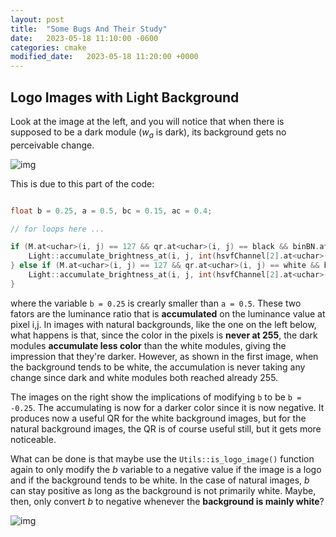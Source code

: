 ```yaml
---
layout: post
title:  "Some Bugs And Their Study"
date:   2023-05-18 11:10:00 -0600
categories: cmake
modified_date:   2023-05-18 11:20:00 +0000
---
```


## Logo Images with Light Background

Look at the image at the left, and you will notice that when there is supposed to be a dark module ($w_a$ is dark), its background gets no perceivable change. 

![img]({{site.url}}/img/8/light-background-bug.png)

This is due to this part of the code:

```c++

float b = 0.25, a = 0.5, bc = 0.15, ac = 0.4;

// for loops here ...

if (M.at<uchar>(i, j) == 127 && qr.at<uchar>(i, j) == black && binBN.at<uchar>(i, j) == black){
    Light::accumulate_brightness_at(i, j, int(hsvfChannel[2].at<uchar>(i, j) * b), hsvfChannel[2]);
} else if (M.at<uchar>(i, j) == 127 && qr.at<uchar>(i, j) == white && binBN.at<uchar>(i, j) == black){
    Light::accumulate_brightness_at(i, j, int(hsvfChannel[2].at<uchar>(i, j) * a), hsvfChannel[2]);
}

```

where the variable `b = 0.25` is crearly smaller than `a = 0.5`. These two fators are the luminance ratio that is **accumulated** on the luminance value at pixel i,j. In images with natural backgrounds, like the one on the left below, what happens is that, since the color in the pixels is **never at 255**, the dark modules **accumulate less color** than the white modules, giving the impression that they're darker. However, as shown in the first image, when the background tends to be white, the accumulation is never taking any change since dark and white modules both reached already 255. 

The images on the right show the implications of modifying `b` to be `b = -0.25`. The accumulating is now for a darker color since it is now negative. It produces now a useful QR for the white background images, but for the natural background images, the QR is of course useful still, but it gets more noticeable.

What can be done is that maybe use the `Utils::is_logo_image()` function again to only modify the $b$ variable to a negative value if the image is a logo and if the background tends to be white. In the case of natural images, $b$ can stay positive as long as the background is not primarily white. Maybe, then, only convert $b$ to negative whenever the **background is mainly white**?

![img]({{site.url}}/img/8/natural-background-bug.png)
